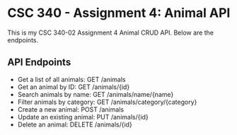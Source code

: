 # CSC 340 - Assignment 4: Animal API

This is my CSC 340-02 Assignment 4 Animal CRUD API. Below are the endpoints.

## API Endpoints

- Get a list of all animals: GET /animals
- Get an animal by ID: GET /animals/{id}
- Search animals by name: GET /animals/name/{name}
- Filter animals by category: GET /animals/category/{category}
- Create a new animal: POST /animals
- Update an existing animal: PUT /animals/{id}
- Delete an animal: DELETE /animals/{id}
